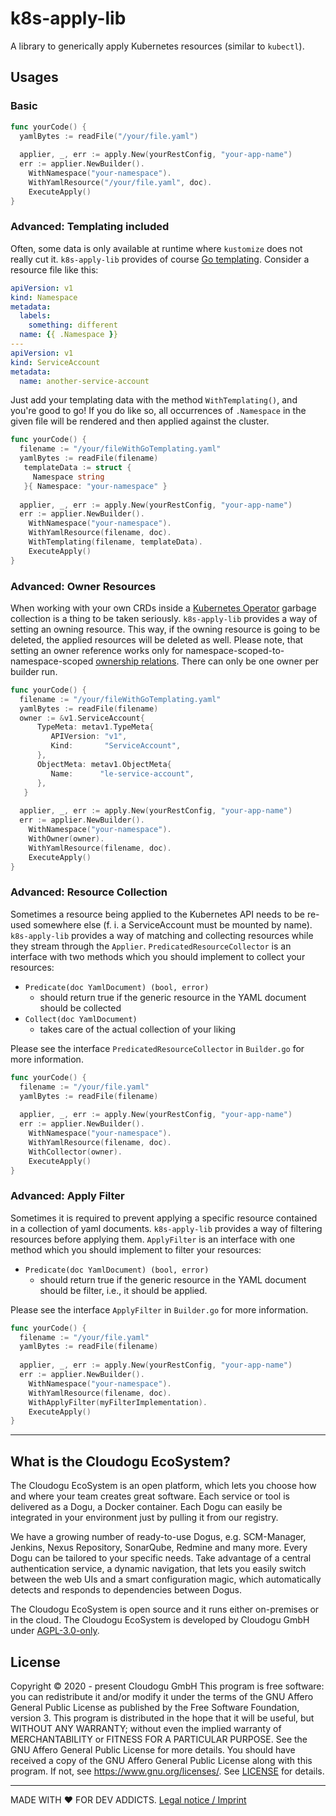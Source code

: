 # k8s-apply-lib

A library to generically apply Kubernetes resources (similar to `kubectl`).

## Usages

### Basic

```go
func yourCode() {
  yamlBytes := readFile("/your/file.yaml")
  
  applier, _, err := apply.New(yourRestConfig, "your-app-name")
  err := applier.NewBuilder().
    WithNamespace("your-namespace").
    WithYamlResource("/your/file.yaml", doc).
    ExecuteApply()
}
```

### Advanced: Templating included

Often, some data is only available at runtime where `kustomize` does not really cut it. `k8s-apply-lib` provides of course [Go templating](https://golangdocs.com/templates-in-golang). Consider a resource file like this:
```yaml
apiVersion: v1
kind: Namespace
metadata:
  labels:
    something: different
  name: {{ .Namespace }}
---
apiVersion: v1
kind: ServiceAccount
metadata:
  name: another-service-account
```

Just add your templating data with the method `WithTemplating()`, and you're good to go! If you do like so, all occurrences of `.Namespace` in the given file will be rendered and then applied against the cluster.

```go
func yourCode() {
  filename := "/your/fileWithGoTemplating.yaml"
  yamlBytes := readFile(filename)
   templateData := struct {
     Namespace string
   }{ Namespace: "your-namespace" }
   
  applier, _, err := apply.New(yourRestConfig, "your-app-name")
  err := applier.NewBuilder().
    WithNamespace("your-namespace").
    WithYamlResource(filename, doc).
    WithTemplating(filename, templateData).
    ExecuteApply()
}
```

### Advanced: Owner Resources

When working with your own CRDs inside a [Kubernetes Operator](https://kubernetes.io/docs/concepts/extend-kubernetes/operator/) garbage collection is a thing to be taken seriously. `k8s-apply-lib` provides a way of setting an owning resource. This way, if the owning resource is going to be deleted, the applied resources will be deleted as well. Please note, that setting an owner reference works only for namespace-scoped-to-namespace-scoped [ownership relations](https://kubernetes.io/docs/concepts/overview/working-with-objects/owners-dependents/). There can only be one owner per builder run.

```go
func yourCode() {
  filename := "/your/fileWithGoTemplating.yaml"
  yamlBytes := readFile(filename)
  owner := &v1.ServiceAccount{
      TypeMeta: metav1.TypeMeta{
         APIVersion: "v1",
         Kind:       "ServiceAccount",
      },
      ObjectMeta: metav1.ObjectMeta{
         Name:      "le-service-account",
      },
   }
   
  applier, _, err := apply.New(yourRestConfig, "your-app-name")
  err := applier.NewBuilder().
    WithNamespace("your-namespace").
    WithOwner(owner).
    WithYamlResource(filename, doc).
    ExecuteApply()
}
```
### Advanced: Resource Collection

Sometimes a resource being applied to the Kubernetes API needs to be re-used somewhere else (f. i. a ServiceAccount must be mounted by name). `k8s-apply-lib` provides a way of matching and collecting resources while they stream through the `Applier`. `PredicatedResourceCollector` is an interface with two methods which you should implement to collect your resources:
- `Predicate(doc YamlDocument) (bool, error)`
  - should return true if the generic resource in the YAML document should be collected 
- `Collect(doc YamlDocument)`
  - takes care of the actual collection of your liking

Please see the interface `PredicatedResourceCollector` in `Builder.go` for more information.

```go
func yourCode() {
  filename := "/your/file.yaml"
  yamlBytes := readFile(filename)
   
  applier, _, err := apply.New(yourRestConfig, "your-app-name")
  err := applier.NewBuilder().
    WithNamespace("your-namespace").
    WithYamlResource(filename, doc).
    WithCollector(owner).
    ExecuteApply()
}
```

### Advanced: Apply Filter

Sometimes it is required to prevent applying a specific resource contained in a collection of yaml documents. 
`k8s-apply-lib` provides a way of filtering resources before applying them. 
`ApplyFilter` is an interface with one method which you should implement to filter your resources:
- `Predicate(doc YamlDocument) (bool, error)`
  - should return true if the generic resource in the YAML document should be filter, i.e., it should be applied.

Please see the interface `ApplyFilter` in `Builder.go` for more information.

```go
func yourCode() {
  filename := "/your/file.yaml"
  yamlBytes := readFile(filename)
   
  applier, _, err := apply.New(yourRestConfig, "your-app-name")
  err := applier.NewBuilder().
    WithNamespace("your-namespace").
    WithYamlResource(filename, doc).
	WithApplyFilter(myFilterImplementation).
    ExecuteApply()
}
```
---

## What is the Cloudogu EcoSystem?
The Cloudogu EcoSystem is an open platform, which lets you choose how and where your team creates great software. Each service or tool is delivered as a Dogu, a Docker container. Each Dogu can easily be integrated in your environment just by pulling it from our registry.

We have a growing number of ready-to-use Dogus, e.g. SCM-Manager, Jenkins, Nexus Repository, SonarQube, Redmine and many more. Every Dogu can be tailored to your specific needs. Take advantage of a central authentication service, a dynamic navigation, that lets you easily switch between the web UIs and a smart configuration magic, which automatically detects and responds to dependencies between Dogus.

The Cloudogu EcoSystem is open source and it runs either on-premises or in the cloud. The Cloudogu EcoSystem is developed by Cloudogu GmbH under [AGPL-3.0-only](https://spdx.org/licenses/AGPL-3.0-only.html).

## License
Copyright © 2020 - present Cloudogu GmbH
This program is free software: you can redistribute it and/or modify it under the terms of the GNU Affero General Public License as published by the Free Software Foundation, version 3.
This program is distributed in the hope that it will be useful, but WITHOUT ANY WARRANTY; without even the implied warranty of MERCHANTABILITY or FITNESS FOR A PARTICULAR PURPOSE. See the GNU Affero General Public License for more details.
You should have received a copy of the GNU Affero General Public License along with this program. If not, see https://www.gnu.org/licenses/.
See [LICENSE](LICENSE) for details.


---
MADE WITH :heart:&nbsp;FOR DEV ADDICTS. [Legal notice / Imprint](https://cloudogu.com/en/imprint/?mtm_campaign=ecosystem&mtm_kwd=imprint&mtm_source=github&mtm_medium=link)
